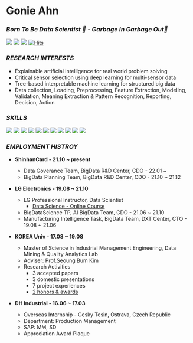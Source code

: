 # Gonie Ahn
### _Born To Be Data Scientist 🌱 - Garbage In Garbage Out🤙_
<a href="http://dmqa.korea.ac.kr/" target="_blank"><img src="https://img.shields.io/badge/DMQA-DC143C?style&logo=Meteor&logoColor=white"/></a> 
<a href="https://mail.google.com/" target="_blank"><img src="https://img.shields.io/badge/gonie32@gmail.com-EA4335?style&logo=Gmail&logoColor=white"/></a>
<a href="https://www.instagram.com/goniiieee/" target="_blank"><img src="https://img.shields.io/badge/goniiieee-43B02A?style&logo=Instagram&logoColor=white"/></a>
[![Hits](https://hits.seeyoufarm.com/api/count/incr/badge.svg?url=https%3A%2F%2Fgithub.com%2FGonieAhn&count_bg=%2379C83D&title_bg=%23555555&icon=&icon_color=%23E7E7E7&title=hits&edge_flat=false)](https://hits.seeyoufarm.com)

### _RESEARCH INTERESTS_
- Explainable artificial intelligence for real world problem solving
- Critical sensor selection using deep learning for multi-sensor data
- Tree-based interpretable machine learning for structured big data
- Data collection, Loading, Preprocessing, Feature Extraction, Modeling, Validation, Meaning Extraction & Pattern Recognition, Reporting, Decision, Action

### _SKILLS_
<a href="-" target="_blank"><img src="https://img.shields.io/badge/Python-3776AB?style&logo=Python&logoColor=white"/></a> 
<a href="-" target="_blank"><img src="https://img.shields.io/badge/scikit_learn-F7931E?style&logo=scikit-learn&logoColor=white"/></a> 
<a href="-" target="_blank"><img src="https://img.shields.io/badge/Tensorflow-FF6F00?style&logo=TensorFlow&logoColor=white"/></a>
<a href="-" target="_blank"><img src="https://img.shields.io/badge/Keras-D00000?style&logo=Keras&logoColor=white"/></a>
<a href="-" target="_blank"><img src="https://img.shields.io/badge/PyTorch-EE4C2C?style&logo=PyTorch&logoColor=white"/></a>
<a href="-" target="_blank"><img src="https://img.shields.io/badge/R-276DC3?style&logo=R&logoColor=white"/></a>
<a href="-" target="_blank"><img src="https://img.shields.io/badge/AWS S3-569A31?style&logo=Amazon S3&logoColor=white"/></a>
<a href="-" target="_blank"><img src="https://img.shields.io/badge/Google Cloud Platform-4285F4?style&logo=Google Cloud&logoColor=white"/></a>
<a href="-" target="_blank"><img src="https://img.shields.io/badge/MySQL-4479A1?style&logo=MySQL&logoColor=white"/></a>
<a href="-" target="_blank"><img src="https://img.shields.io/badge/Splunk-000000?style&logo=Splunk&logoColor=white"/></a>
<a href="-" target="_blank"><img src="https://img.shields.io/badge/Oracle-F80000?style&logo=Oracle&logoColor=white"/></a>

### _EMPLOYMENT HISTROY_
- **ShinhanCard - 21.10 ~ present**
  - Data Goverance Team, BigData R&D Center, CDO - 22.01 ~
  - BigData Planning Team, BigData R&D Center, CDO - 21.10 ~ 21.12

- **LG Electronics - 19.08 ~ 21.10**
  - LG Professional Instructor, Data Scientist
    - [Data Science - Online Course](https://github.com/GonieAhn/Data-Science-online-course-from-gonie/) 
  - BigDataScience TP, AI BigData Team, CDO - 21.06 ~ 21.10
  - Manufacturing Intelligence Task, BigData Team, DXT Center, CTO - 19.08 ~ 21.06

- **KOREA Univ - 17.08 ~ 19.08**
  - Master of Science in Industrial Management Engineering, Data Mining & Quality Analytics Lab
  - Adviser: Prof.Seoung Bum Kim
  - Research Activities
    - 3 accepted papers
    - 3 domestic presentations
    - 7 project experiences
    - [2 honors & awards](http://www.itdaily.kr/news/articleView.html?idxno=92069)

- **DH Industrial - 16.06 ~ 17.03**
  - Overseas Internship - Cesky Tesin, Ostrava, Czech Republic
  - Department: Production Management
  - SAP: MM, SD
  - Appreciation Award Plaque

<!--
**GonieAhn/GonieAhn** is a ✨ _special_ ✨ repository because its `README.md` (this file) appears on your GitHub profile.

Here are some ideas to get you started:


- 🔭 I’m currently working on ...
- 🌱 I’m currently learning ...
- 👯 I’m looking to collaborate on ...
- 🤔 I’m looking for help with ...
- 💬 Ask me about ...
- 📫 How to reach me: ...
- 😄 Pronouns: ...
- ⚡ Fun fact: ...
- 🤙  
-->
